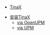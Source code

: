 - [TinaX](/cmn-hans/)
<!-- - 入门 -->
- [安装TinaX](/cmn-hans/tinax/install/install_tinax.md)
    - [via OpenUPM](/cmn-hans/tinax/install/viaOpenUPM)
    - [via UPM](/cmn-hans/tinax/install/viaUPM)